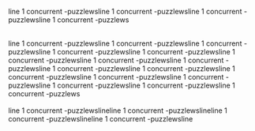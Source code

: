 line 1 concurrent -puzzlewsline 1 concurrent -puzzlewsline 1 concurrent -puzzlewsline 1 concurrent -puzzlews

<br>
line 1 concurrent -puzzlewsline 1 concurrent -puzzlewsline 1 concurrent -puzzlewsline 1 concurrent -puzzlewsline 1 concurrent -puzzlewsline 1 concurrent -puzzlewsline 1 concurrent -puzzlewsline 1 concurrent -puzzlewsline 1 concurrent -puzzlewsline 1 concurrent -puzzlewsline 1 concurrent -puzzlewsline 1 concurrent -puzzlewsline 1 concurrent -puzzlewsline 1 concurrent -puzzlewsline 1 concurrent -puzzlewsline 1 concurrent -puzzlews

<br>
<br>
line 1 concurrent -puzzlewslineline 1 concurrent -puzzlewslineline 1 concurrent -puzzlewslineline 1 concurrent -puzzlewsline